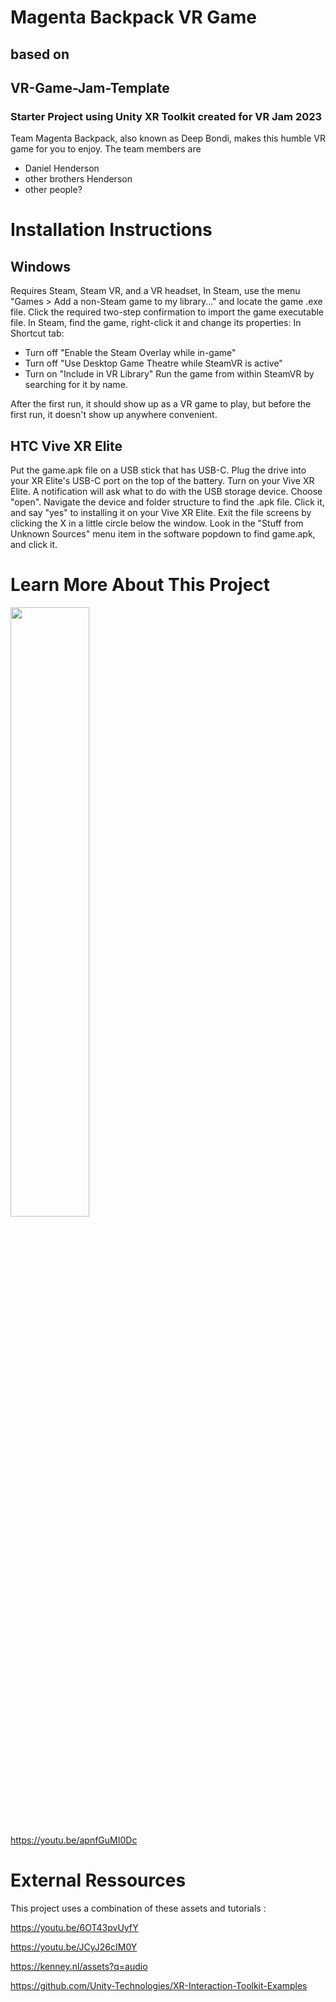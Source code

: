 # Magenta Backpack VR Game
## based on
## VR-Game-Jam-Template
### Starter Project using Unity XR Toolkit created for VR Jam 2023

Team Magenta Backpack, also known as Deep Bondi, makes this humble VR game for you to enjoy.
The team members are
- Daniel Henderson
- other brothers Henderson
- other people?

# Installation Instructions
## Windows
Requires Steam, Steam VR, and a VR headset,
In Steam, use the menu "Games > Add a non-Steam game to my library..."
and locate the game .exe file. 
Click the required two-step confirmation to import the game executable file.
In Steam, find the game, right-click it and change its properties:
In Shortcut tab:
- Turn off "Enable the Steam Overlay while in-game"
- Turn off "Use Desktop Game Theatre while SteamVR is active"
- Turn on "Include in VR Library"
Run the game from within SteamVR by searching for it by name.

After the first run, it should show up as a VR game to play,
but before the first run, it doesn't show up anywhere convenient.

## HTC Vive XR Elite
Put the game.apk file on a USB stick that has USB-C.
Plug the drive into your XR Elite's USB-C port on the top of the battery.
Turn on your Vive XR Elite.
A notification will ask what to do with the USB storage device. Choose "open".
Navigate the device and folder structure to find the .apk file.
Click it, and say "yes" to installing it on your Vive XR Elite.
Exit the file screens by clicking the X in a little circle below the window.
Look in the "Stuff from Unknown Sources" menu item in the software popdown to find game.apk, and click it.




# Learn More About This Project
[<img src="https://i.ytimg.com/vi/apnfGuMI0Dc/maxresdefault.jpg" width="50%">](https://youtu.be/apnfGuMI0Dc)

https://youtu.be/apnfGuMI0Dc

# External Ressources
This project uses a combination of these assets and tutorials :

https://youtu.be/6OT43pvUyfY

https://youtu.be/JCyJ26cIM0Y

https://kenney.nl/assets?q=audio

https://github.com/Unity-Technologies/XR-Interaction-Toolkit-Examples
